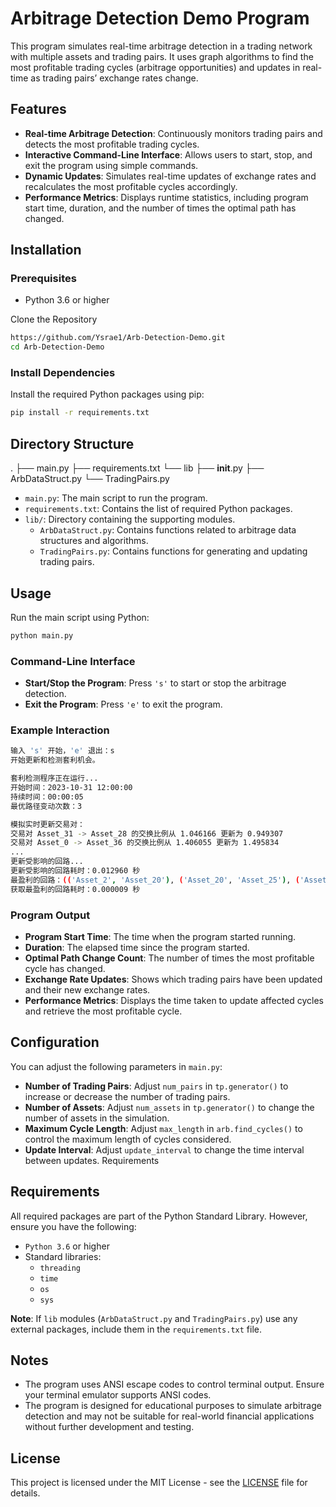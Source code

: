 # Arbitrage Detection Demo Program

This program simulates real-time arbitrage detection in a trading network with multiple assets and trading pairs. It uses graph algorithms to find the most profitable trading cycles (arbitrage opportunities) and updates in real-time as trading pairs’ exchange rates change.

## Features

- **Real-time Arbitrage Detection**: Continuously monitors trading pairs and detects the most profitable trading cycles.
- **Interactive Command-Line Interface**: Allows users to start, stop, and exit the program using simple commands.
- **Dynamic Updates**: Simulates real-time updates of exchange rates and recalculates the most profitable cycles accordingly.
- **Performance Metrics**: Displays runtime statistics, including program start time, duration, and the number of times the optimal path has changed.

## Installation

### Prerequisites

- Python 3.6 or higher

Clone the Repository

```bash
https://github.com/Ysrae1/Arb-Detection-Demo.git
cd Arb-Detection-Demo
```

### Install Dependencies

Install the required Python packages using pip:

```bash
pip install -r requirements.txt
```

## Directory Structure

.
├── main.py
├── requirements.txt
└── lib
    ├── __init__.py
    ├── ArbDataStruct.py
    └── TradingPairs.py

- `main.py`: The main script to run the program.
- `requirements.txt`: Contains the list of required Python packages.
- `lib/`: Directory containing the supporting modules.
  - `ArbDataStruct.py`: Contains functions related to arbitrage data structures and algorithms.
  - `TradingPairs.py`: Contains functions for generating and updating trading pairs.

## Usage

Run the main script using Python:

```bash
python main.py
```

### Command-Line Interface

- **Start/Stop the Program**: Press `'s'` to start or stop the arbitrage detection.
- **Exit the Program**: Press `'e'` to exit the program.

### Example Interaction

```bash
输入 's' 开始，'e' 退出：s
开始更新和检测套利机会。

套利检测程序正在运行...
开始时间：2023-10-31 12:00:00
持续时间：00:00:05
最优路径变动次数：3

模拟实时更新交易对：
交易对 Asset_31 -> Asset_28 的交换比例从 1.046166 更新为 0.949307
交易对 Asset_0 -> Asset_36 的交换比例从 1.406055 更新为 1.495834
...
更新受影响的回路...
更新受影响的回路耗时：0.012960 秒
最盈利的回路：(('Asset_2', 'Asset_20'), ('Asset_20', 'Asset_25'), ('Asset_25', 'Asset_23'), ('Asset_23', 'Asset_2'))，盈利：2.712626
获取最盈利的回路耗时：0.000009 秒
```

### Program Output

- **Program Start Time**: The time when the program started running.
- **Duration**: The elapsed time since the program started.
- **Optimal Path Change Count**: The number of times the most profitable cycle has changed.
- **Exchange Rate Updates**: Shows which trading pairs have been updated and their new exchange rates.
- **Performance Metrics**: Displays the time taken to update affected cycles and retrieve the most profitable cycle.

## Configuration

You can adjust the following parameters in `main.py`:

- **Number of Trading Pairs**: Adjust `num_pairs` in `tp.generator()` to increase or decrease the number of trading pairs.
- **Number of Assets**: Adjust `num_assets` in `tp.generator()` to change the number of assets in the simulation.
- **Maximum Cycle Length**: Adjust `max_length` in `arb.find_cycles()` to control the maximum length of cycles considered.
- **Update Interval**: Adjust `update_interval` to change the time interval between updates.
Requirements

## Requirements

All required packages are part of the Python Standard Library. However, ensure you have the following:

- `Python 3.6` or higher
- Standard libraries:
  - `threading`
  - `time`
  - `os`
  - `sys`

**Note**: If `lib` modules (`ArbDataStruct.py` and `TradingPairs.py`) use any external packages, include them in the `requirements.txt` file.

## Notes

- The program uses ANSI escape codes to control terminal output. Ensure your terminal emulator supports ANSI codes.
- The program is designed for educational purposes to simulate arbitrage detection and may not be suitable for real-world financial applications without further development and testing.

## License

This project is licensed under the MIT License - see the [LICENSE](LICENSE) file for details.
